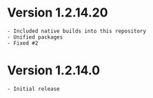 # Version 1.2.14.20
    - Included native builds into this repository
    - Unified packages
    - Fixed #2

# Version  1.2.14.0
    - Initial release